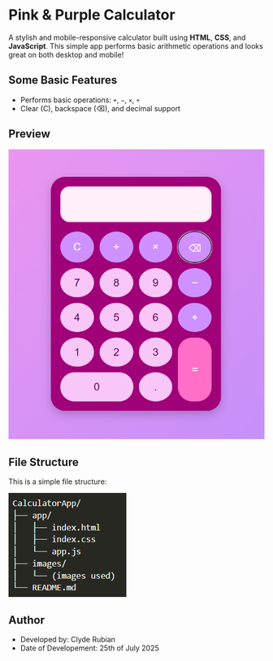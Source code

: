 # Pink & Purple Calculator

A stylish and mobile-responsive calculator built using **HTML**, **CSS**, and **JavaScript**. This simple app performs basic arithmetic operations and looks great on both desktop and mobile!

## Some Basic Features
- Performs basic operations: `+`, `−`, `×`, `÷`
- Clear (C), backspace (⌫), and decimal support

## Preview

![Calculator Screenshot](./images/calculator_preview.png)

## File Structure

This is a simple file structure:

![File Structure](./images/filestructure.png)

## Author

- Developed by: Clyde Rubian
- Date of Developement: 25th of July 2025